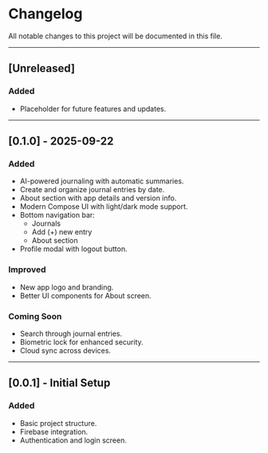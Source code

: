 # Changelog
All notable changes to this project will be documented in this file.

---

## [Unreleased]
### Added
- Placeholder for future features and updates.

---

## [0.1.0] - 2025-09-22
### Added
- AI-powered journaling with automatic summaries.
- Create and organize journal entries by date.
- About section with app details and version info.
- Modern Compose UI with light/dark mode support.
- Bottom navigation bar:
    - Journals
    - Add (+) new entry
    - About section
- Profile modal with logout button.

### Improved
- New app logo and branding.
- Better UI components for About screen.

### Coming Soon
- Search through journal entries.
- Biometric lock for enhanced security.
- Cloud sync across devices.

---

## [0.0.1] - Initial Setup
### Added
- Basic project structure.
- Firebase integration.
- Authentication and login screen.

